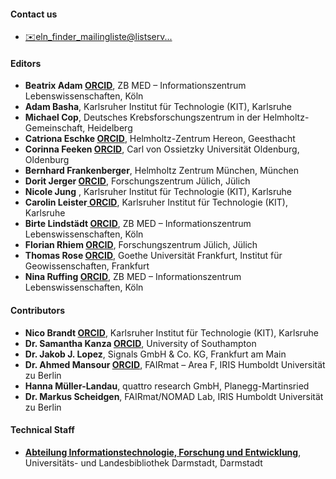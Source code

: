 #### Contact us

*   [✉️eln_finder_mailingliste@listserv...](mailto:eln_finder_mailingliste@listserv.dfn.de "eln_finder_mailingliste@listserv.dfn.de")

#### Editors

*   **Beatrix Adam [<span class="orcid-text"> ORCID</span>](https://orcid.org/0000-0002-8431-6613 "https://orcid.org/0000-0002-8431-6613")**, ZB MED – Informationszentrum Lebenswissenschaften, Köln
*   **Adam Basha**, Karlsruher Institut für Technologie (KIT), Karlsruhe
*   **Michael Cop**, Deutsches Krebsforschungszentrum in der Helmholtz-Gemeinschaft, Heidelberg
*   **Catriona Eschke [<span class="orcid-text"> ORCID</span>](https://orcid.org/0000-0002-1033-144X "https://orcid.org/0000-0002-1033-144X")**, Helmholtz-Zentrum Hereon, Geesthacht
*   **Corinna Feeken [<span class="orcid-text"> ORCID</span>](https://orcid.org/0000-0002-2805-6474 "https://orcid.org/0000-0002-2805-6474")**, Carl von Ossietzky Universität Oldenburg, Oldenburg
*   **Bernhard Frankenberger**, Helmholtz Zentrum München, München
*   **Dorit Jerger [<span class="orcid-text"> ORCID</span>](https://orcid.org/0000-0002-9546-3352 "https://orcid.org/0000-0002-9546-3352")**, Forschungszentrum Jülich, Jülich
*   **Nicole Jung** , Karlsruher Institut für Technologie (KIT), Karlsruhe
*   **Carolin Leister[<span class="orcid-text"> ORCID</span>](https://orcid.org/0000-0002-6940-0024 "https://orcid.org/0000-0002-6940-0024")**, Karlsruher Institut für Technologie (KIT), Karlsruhe
*   **Birte Lindstädt [<span class="orcid-text"> ORCID</span>](https://orcid.org/0000-0002-8251-1597 "https://orcid.org/0000-0002-8251-1597")**, ZB MED – Informationszentrum Lebenswissenschaften, Köln
*   **Florian Rhiem [<span class="orcid-text"> ORCID</span>](https://orcid.org/0000-0001-6461-9433 "https://orcid.org/0000-0001-6461-9433")**, Forschungszentrum Jülich, Jülich
*   **Thomas Rose [<span class="orcid-text"> ORCID</span>](https://orcid.org/0000-0002-8186-3566 "https://orcid.org/0000-0002-8186-3566")**, Goethe Universität Frankfurt, Institut für Geowissenschaften, Frankfurt
*   **Nina Ruffing [<span class="orcid-text"> ORCID</span>](https://orcid.org/0000-0003-0937-7165 "https://orcid.org/0000-0003-0937-7165")**, ZB MED – Informationszentrum Lebenswissenschaften, Köln

#### Contributors

*   **Nico Brandt [<span class="orcid-text"> ORCID</span>](https://orcid.org/0000-0002-3860-1376 "https://orcid.org/0000-0002-3860-1376")**, Karlsruher Institut für Technologie (KIT), Karlsruhe
*   **Dr. Samantha Kanza [<span class="orcid-text"> ORCID</span>](https://orcid.org/0000-0002-4831-9489 "https://orcid.org/0000-0002-4831-9489")**, University of Southampton
*   **Dr. Jakob J. Lopez**, Signals GmbH & Co. KG, Frankfurt am Main
*   **Dr. Ahmed Mansour [<span class="orcid-text"> ORCID</span>](https://orcid.org/0000-0002-3411-6808 "https://orcid.org/0000-0002-3411-6808")**, FAIRmat – Area F, IRIS Humboldt Universität zu Berlin
*   **Hanna Müller-Landau**, quattro research GmbH, Planegg-Martinsried
*   **Dr. Markus Scheidgen**, FAIRmat/NOMAD Lab, IRIS Humboldt Universität zu Berlin

#### Technical Staff

*   [**Abteilung Informationstechnologie, Forschung und Entwicklung**](https://www.ulb.tu-darmstadt.de/die_bibliothek/ueberuns/organisation/abteilung_iii/index.de.jsp), Universitäts- und Landesbibliothek Darmstadt, Darmstadt